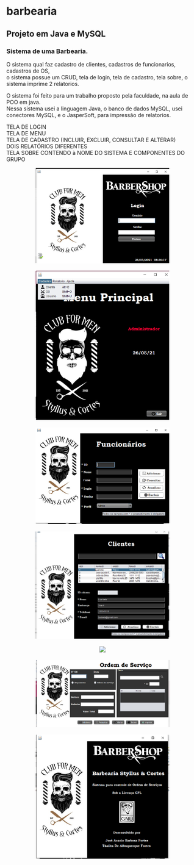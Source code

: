 # barbearia
## Projeto em Java e MySQL

### Sistema de uma Barbearia. 

O sistema qual faz cadastro de clientes, cadastros de funcionarios, cadastros de OS, <br/>
o sistema possue um CRUD, tela de login, tela de cadastro, tela sobre, o sistema imprime 2 relatorios.<br/>

O sistema foi feito para um trabalho proposto pela faculdade, na aula de POO em java.<br/>
Nessa sistema usei a linguagem Java, o banco de dados MySQL, usei conectores MySQL, e o JasperSoft, para impressão de relatorios.<br/>


TELA DE LOGIN <br/>
TELA DE MENU <br/>
TELA DE CADASTRO (INCLUIR, EXCLUIR, CONSULTAR E ALTERAR)<br/>
DOIS RELATÓRIOS DIFERENTES<br/>
TELA SOBRE CONTENDO à NOME DO SISTEMA E COMPONENTES DO GRUPO<br/>

<p align="center">
<img src="https://github.com/Thalita-fortes/barbearia/blob/main/imagens_projeto/login.png" width="350"><br/>
	<br/>
<img src="https://github.com/Thalita-fortes/barbearia/blob/main/imagens_projeto/menu.png" width="350"><br/>
	<br/>
<img src="https://github.com/Thalita-fortes/barbearia/blob/main/imagens_projeto/funcionarios.png" width="350"> <br/>
	<br/>
<img src="https://github.com/Thalita-fortes/barbearia/blob/main/imagens_projeto/clientes.png" width="350"> <br/>
	<br/>
<img src="https://github.com/Thalita-fortes/barbearia/blob/main/imagens_projeto/img" width="350"><br/>
	<br/>
<img src="https://github.com/Thalita-fortes/barbearia/blob/main/imagens_projeto/os.png" width="350"><br/>
	<br/>
	<img src="https://github.com/Thalita-fortes/barbearia/blob/main/imagens_projeto/tela%20sobre.png" width="350">
	

</p>



